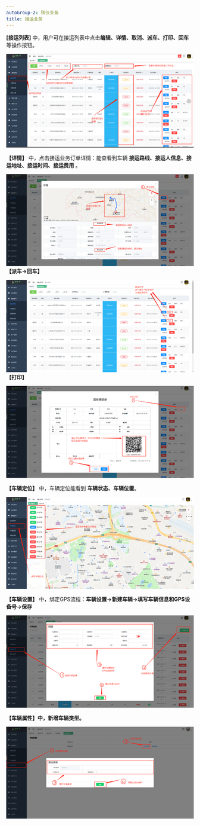 ```yaml
---
autoGroup-2: 殡仪业务
title: 接运业务
---
```


**[接运列表]**  中，用户可在接运列表中点击**编辑、详情、取消、派车、打印、回车**等操作按钮。

![11](../../.vuepress/public/product/25.png)

**【详情】** 中，点击接运业务订单详情：能查看到车辆 **接运路线、接运人信息、接运地址、接运时间、接运费用** 。

![11](../../.vuepress/public/product/26.png)
**【派车→回车】**

![11](../../.vuepress/public/product/27.png)
**【打印】**

![11](../../.vuepress/public/product/28.png)

 **【车辆定位】** 中，车辆定位能看到 **车辆状态、车辆位置**。

 ![11](../../.vuepress/public/product/29.png)

**【车辆设置】** 中，绑定GPS流程：**车辆设置→新建车辆→填写车辆信息和GPS设备号→保存**

![11](../../.vuepress/public/product/30.png)

**【车辆属性】**中，新增**车辆类型。**

![11](../../.vuepress/public/product/31.png)
